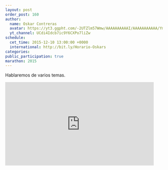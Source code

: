 ```yaml
---
layout: post
order_post: 160
author:
  name: Oskar Contreras
  avatar: https://yt3.ggpht.com/-2UTZlm57Wmw/AAAAAAAAAAI/AAAAAAAAAAA/YmPj4wvALFE/s88-c-k-no/photo.jpg
  yt_channel: UCdi4Idcb7ic9Y6CXPo7liZw
schedule:
  cet_time: 2015-12-10 13:00:00 +0000
  international: http://bit.ly/Horario-Oskars
categories:
public_participation: true
marathon: 2015
---
```

Hablaremos de varios temas.

<iframe width="475" height="267" src="https://www.youtube.com/embed/Vl4Y-FqaLW0" frameborder="0" allowfullscreen></iframe>
